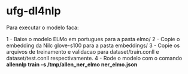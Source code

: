 # ufg-dl4nlp

Para executar o modelo faca:

1 - Baixe o modelo ELMo em portugues para a pasta elmo/
2 - Copie o embedding da Nilc glove-s100 para a pasta embeddings/
3 - Copie os arquivos de treinamento e validacao para dataset/train.conll e dataset/test.conll respectivamente.
4 - Rode o modelo com o comando **allennlp train -s /tmp/allen_ner_elmo ner_elmo.json**
